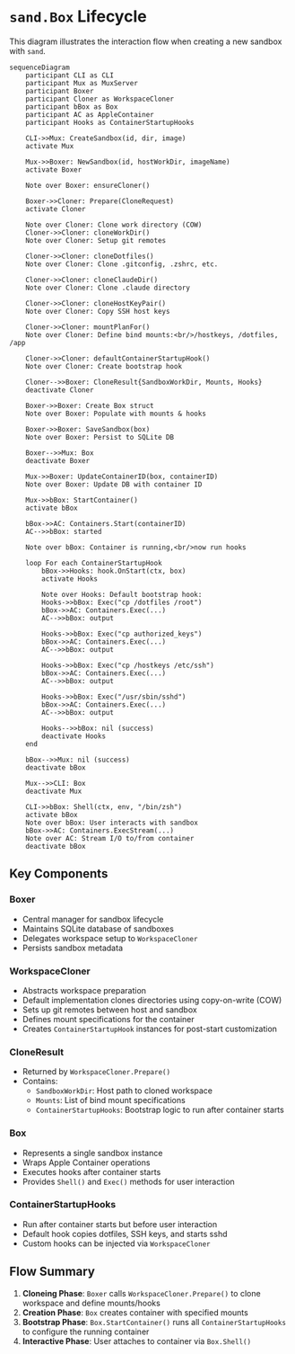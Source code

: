 # `sand.Box` Lifecycle

This diagram illustrates the interaction flow when creating a new sandbox with `sand`.

```mermaid
sequenceDiagram
    participant CLI as CLI
    participant Mux as MuxServer
    participant Boxer
    participant Cloner as WorkspaceCloner
    participant bBox as Box
    participant AC as AppleContainer
    participant Hooks as ContainerStartupHooks

    CLI->>Mux: CreateSandbox(id, dir, image)
    activate Mux
    
    Mux->>Boxer: NewSandbox(id, hostWorkDir, imageName)
    activate Boxer
    
    Note over Boxer: ensureCloner()
    
    Boxer->>Cloner: Prepare(CloneRequest)
    activate Cloner
    
    Note over Cloner: Clone work directory (COW)
    Cloner->>Cloner: cloneWorkDir()
    Note over Cloner: Setup git remotes
    
    Cloner->>Cloner: cloneDotfiles()
    Note over Cloner: Clone .gitconfig, .zshrc, etc.
    
    Cloner->>Cloner: cloneClaudeDir()
    Note over Cloner: Clone .claude directory
    
    Cloner->>Cloner: cloneHostKeyPair()
    Note over Cloner: Copy SSH host keys
    
    Cloner->>Cloner: mountPlanFor()
    Note over Cloner: Define bind mounts:<br/>/hostkeys, /dotfiles, /app
    
    Cloner->>Cloner: defaultContainerStartupHook()
    Note over Cloner: Create bootstrap hook
    
    Cloner-->>Boxer: CloneResult{SandboxWorkDir, Mounts, Hooks}
    deactivate Cloner
    
    Boxer->>Boxer: Create Box struct
    Note over Boxer: Populate with mounts & hooks
    
    Boxer->>Boxer: SaveSandbox(box)
    Note over Boxer: Persist to SQLite DB
    
    Boxer-->>Mux: Box
    deactivate Boxer
     
    Mux->>Boxer: UpdateContainerID(box, containerID)
    Note over Boxer: Update DB with container ID
    
    Mux->>bBox: StartContainer()
    activate bBox
    
    bBox->>AC: Containers.Start(containerID)
    AC-->>bBox: started
    
    Note over bBox: Container is running,<br/>now run hooks
    
    loop For each ContainerStartupHook
        bBox->>Hooks: hook.OnStart(ctx, box)
        activate Hooks
        
        Note over Hooks: Default bootstrap hook:
        Hooks->>bBox: Exec("cp /dotfiles /root")
        bBox->>AC: Containers.Exec(...)
        AC-->>bBox: output
        
        Hooks->>bBox: Exec("cp authorized_keys")
        bBox->>AC: Containers.Exec(...)
        AC-->>bBox: output
        
        Hooks->>bBox: Exec("cp /hostkeys /etc/ssh")
        bBox->>AC: Containers.Exec(...)
        AC-->>bBox: output
        
        Hooks->>bBox: Exec("/usr/sbin/sshd")
        bBox->>AC: Containers.Exec(...)
        AC-->>bBox: output
        
        Hooks-->>bBox: nil (success)
        deactivate Hooks
    end
    
    bBox-->>Mux: nil (success)
    deactivate bBox
    
    Mux-->>CLI: Box
    deactivate Mux
    
    CLI->>bBox: Shell(ctx, env, "/bin/zsh")
    activate bBox
    Note over bBox: User interacts with sandbox
    bBox->>AC: Containers.ExecStream(...)
    Note over AC: Stream I/O to/from container
    deactivate bBox
```

## Key Components

### Boxer
- Central manager for sandbox lifecycle
- Maintains SQLite database of sandboxes
- Delegates workspace setup to `WorkspaceCloner`
- Persists sandbox metadata

### WorkspaceCloner
- Abstracts workspace preparation
- Default implementation clones directories using copy-on-write (COW)
- Sets up git remotes between host and sandbox
- Defines mount specifications for the container
- Creates `ContainerStartupHook` instances for post-start customization

### CloneResult
- Returned by `WorkspaceCloner.Prepare()`
- Contains:
  - `SandboxWorkDir`: Host path to cloned workspace
  - `Mounts`: List of bind mount specifications
  - `ContainerStartupHooks`: Bootstrap logic to run after container starts

### Box
- Represents a single sandbox instance
- Wraps Apple Container operations
- Executes hooks after container starts
- Provides `Shell()` and `Exec()` methods for user interaction

### ContainerStartupHooks
- Run after container starts but before user interaction
- Default hook copies dotfiles, SSH keys, and starts sshd
- Custom hooks can be injected via `WorkspaceCloner`

## Flow Summary

1. **Cloneing Phase**: `Boxer` calls `WorkspaceCloner.Prepare()` to clone workspace and define mounts/hooks
2. **Creation Phase**: `Box` creates container with specified mounts
3. **Bootstrap Phase**: `Box.StartContainer()` runs all `ContainerStartupHooks` to configure the running container
4. **Interactive Phase**: User attaches to container via `Box.Shell()`
